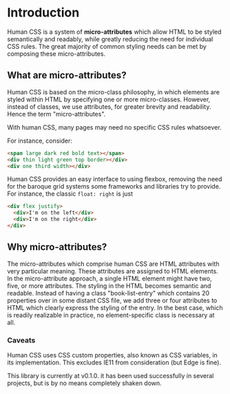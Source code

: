 Introduction
======

Human CSS is a system of **micro-attributes** which allow HTML to be styled semantically and readably,
while greatly reducing the need for individual CSS rules.
The great majority of common styling needs can be met by composing these micro-attributes.

What are micro-attributes?
--------------------------

Human CSS is based on the micro-class philosophy,
in which elements are styled within HTML by specifying one or more micro-classes.
However, instead of classes, we use attributes,
for greater brevity and readability.
Hence the term "micro-attributes".

With human CSS, many pages may need no specific CSS rules whatsoever.

For instance, consider:

```html
<span large dark red bold text></span>
<div thin light green top border></div>
<div one third width></div>
```

Human CSS provides an easy interface to using flexbox,
removing the need for the baroque grid systems some frameworks and libraries try to provide.
For instance, the classic `float: right` is just

```html
<div flex justify>
  <div>I'm on the left</div>
  <div>I'm on the right</div>
</div>
```

Why micro-attributes?
---------------------

The micro-attributes which comprise human CSS are HTML attributes with very particular meaning.
These attributes are assigned to HTML elements.
In the micro-attribute approach, a single HTML element might have two, five, or more attributes.
The styling in the HTML becomes semantic and readable.
Instead of having a class "book-list-entry" which contains 20 properties over in some distant CSS file,
we add three or four attributes to HTML which clearly express the styling of the entry.
In the best case, which is readily realizable in practice, no element-specific class is necessary at all.

### Caveats

Human CSS uses CSS custom properties, also known as CSS variables, in its implementation.
This excludes IE11 from consideration (but Edge is fine).

This library is currently at v0.1.0.
it has been used successfully in several projects, but is by no means completely shaken down.
